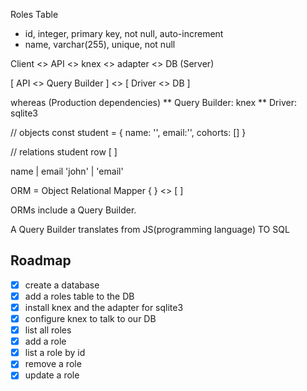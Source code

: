 Roles Table

- id, integer, primary key, not null, auto-increment
- name, varchar(255), unique, not null

Client <> API <> knex <> adapter <> DB (Server)

[ API <> Query Builder ] <> [ Driver <> DB ]

whereas (Production dependencies)
** Query Builder: knex
** Driver: sqlite3

// objects
const student = {
name: '',
email:'',
cohorts: []
}

// relations
student row [ ]

name | email
'john' | 'email'

ORM = Object Relational Mapper { } <> [ ]

ORMs include a Query Builder.

A Query Builder translates from JS(programming language) TO SQL

## Roadmap

- [x] create a database
- [x] add a roles table to the DB
- [x] install knex and the adapter for sqlite3
- [x] configure knex to talk to our DB
- [x] list all roles
- [x] add a role
- [x] list a role by id
- [x] remove a role
- [x] update a role
